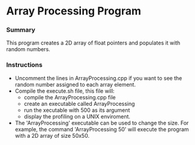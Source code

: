 # Array Processing Program

### Summary
This program creates a 2D array of float pointers and populates it with random numbers.

### Instructions
- Uncomment the lines in ArrayProcessing.cpp if you want to see the random number assigned to each array element.
- Compile the execute.sh file, this file will:
    - compile the ArrayProcessing.cpp file 
    - create an executable called ArrayProcessing
    - run the xecutable with 500 as its argument
    - display the profiling on a UNIX enviroment.
- The 'ArrayProcessing' executable can be used to change the size. For example, the command 'ArrayProcessing 50' will execute the program with a 2D array of size 50x50.
